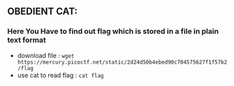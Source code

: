 ## OBEDIENT CAT:

### Here You Have to find out flag which is stored in a file in plain text format

* download file : ```wget https://mercury.picoctf.net/static/2d24d50b4ebed90c704575627f1f57b2/flag```
* use cat to read flag : ```cat flag```